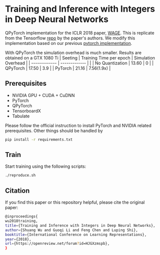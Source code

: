 # Training and Inference with Integers in Deep Neural Networks

QPyTorch implementation for the ICLR 2018 paper, [WAGE](https://arxiv.org/abs/1802.04680). This is replicate from the Tensorflow [repo](https://github.com/boluoweifenda/WAGE) by the paper's authors.
We modify this implementation based on our previous [pytorch implementation](https://github.com/stevenygd/WAGE.pytorch).

With QPyTorch the simulation overhead is much smaller. Results are obtained on a GTX 1080 Ti
| Seeting         | Training Time per epoch | Simulation Overhead |
| -------------   |           ------------- |                     |
| No Quantization |                   13.60 |                   0 |
| QPyTorch        |                   17.50 |                 3.9 |
| PyTorch         |                   21.16 |          7.56(1.9x) |

## Prerequisites
- NVIDIA GPU + CUDA + CuDNN
- PyTorch
- QPyTorch
- TensorboardX 
- Tabulate

Please follow the official instruction to install PyTorch and NVIDIA related prerequisites. Other things should be handled by
```bash
pip install -r requirements.txt
```

## Train
Start training using the following scripts:
```bash
./reproduce.sh
```

## Citation
If you find this paper or this repository helpful, please cite the original paper:
```bash
@inproceedings{
wu2018training,
title={Training and Inference with Integers in Deep Neural Networks},
author={Shuang Wu and Guoqi Li and Feng Chen and Luping Shi},
booktitle={International Conference on Learning Representations},
year={2018},
url={https://openreview.net/forum?id=HJGXzmspb},
} 
```
